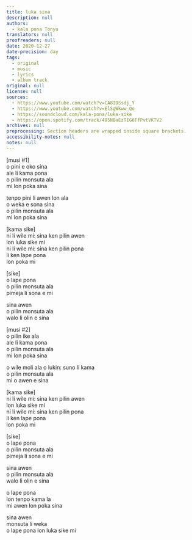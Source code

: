 ```yaml
---
title: luka sina
description: null
authors:
  - kala pona Tonyu
translators: null
proofreaders: null
date: 2020-12-27
date-precision: day
tags:
  - original
  - music
  - lyrics
  - album track
original: null
license: null
sources:
  - https://www.youtube.com/watch?v=CA8IDSsdj_Y
  - https://www.youtube.com/watch?v=ElSgWkww_Qo
  - https://soundcloud.com/kala-pona/luka-sike
  - https://open.spotify.com/track/485NBaEzTIG6FfPvtVKTV2
archives: null
preprocessing: Section headers are wrapped inside square brackets.
accessibility-notes: null
notes: null
---
```


\[musi #1]  \
o pini e oko sina  \
ale li kama pona  \
o pilin monsuta ala  \
mi lon poka sina

tenpo pini li awen lon ala  \
o weka e sona sina  \
o pilin monsuta ala  \
mi lon poka sina

\[kama sike]  \
ni li wile mi: sina ken pilin awen  \
lon luka sike mi  \
ni li wile mi: sina ken pilin pona  \
li ken lape pona  \
lon poka mi

\[sike]  \
o lape pona  \
o pilin monsuta ala  \
pimeja li sona e mi

sina awen  \
o pilin monsuta ala  \
walo li olin e sina

\[musi #2]  \
o pilin ike ala  \
ale li kama pona  \
o pilin monsuta ala  \
mi lon poka sina

o wile moli ala
o lukin: suno li kama  \
o pilin monsuta ala  \
mi o awen e sina

\[kama sike]  \
ni li wile mi: sina ken pilin awen  \
lon luka sike mi  \
ni li wile mi: sina ken pilin pona  \
li ken lape pona  \
lon poka mi

\[sike]  \
o lape pona  \
o pilin monsuta ala  \
pimeja li sona e mi

sina awen  \
o pilin monsuta ala  \
walo li olin e sina

o lape pona  \
lon tenpo kama la  \
mi awen lon poka sina

sina awen  \
monsuta li weka  \
o lape pona lon luka sike mi
